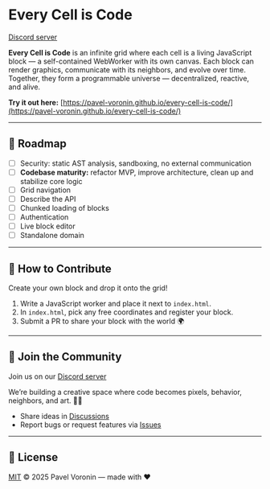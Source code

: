 # Every Cell is Code

[Discord server](https://discord.gg/fSMwfn8sKw)

**Every Cell is Code** is an infinite grid where each cell is a living JavaScript block — a self-contained WebWorker with its own canvas.
Each block can render graphics, communicate with its neighbors, and evolve over time.
Together, they form a programmable universe — decentralized, reactive, and alive.

**Try it out here:** [https://pavel-voronin.github.io/every-cell-is-code/](https://pavel-voronin.github.io/every-cell-is-code/)

---

## 🚧 Roadmap

- [ ] Security: static AST analysis, sandboxing, no external communication
- [ ] **Codebase maturity:** refactor MVP, improve architecture, clean up and stabilize core logic
- [ ] Grid navigation
- [ ] Describe the API
- [ ] Chunked loading of blocks
- [ ] Authentication
- [ ] Live block editor
- [ ] Standalone domain

---

## 🧩 How to Contribute

Create your own block and drop it onto the grid!

1. Write a JavaScript worker and place it next to `index.html`.
2. In `index.html`, pick any free coordinates and register your block.
3. Submit a PR to share your block with the world 🌍

---

## 🤝 Join the Community

Join us on our [Discord server](https://discord.gg/fSMwfn8sKw)

We’re building a creative space where code becomes pixels, behavior, neighbors, and art. 🎨✨

- Share ideas in [Discussions](https://github.com/pavel-voronin/every-cell-is-code/discussions)
- Report bugs or request features via [Issues](https://github.com/pavel-voronin/every-cell-is-code/issues)

---

## 📜 License

[MIT](LICENSE) © 2025 Pavel Voronin — made with ❤️
